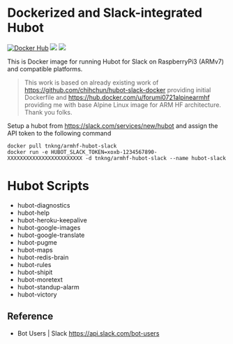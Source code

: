 # Dockerized and Slack-integrated Hubot



[![Docker Hub](https://img.shields.io/badge/docker-ready-blue.svg)](https://registry.hub.docker.com/u/tnkng/armhf-hubot-slack/)
[![](https://images.microbadger.com/badges/image/tnkng/armhf-hubot-slack.svg)](https://microbadger.com/images/tnkng/armhf-hubot-slack "Get your own image badge on microbadger.com")
[![](https://images.microbadger.com/badges/version/tnkng/armhf-hubot-slack.svg)](https://microbadger.com/images/tnkng/armhf-hubot-slack "Get your own version badge on microbadger.com")


This is Docker image for running Hubot for Slack on RaspberryPi3 (ARMv7) and compatible platforms. 


> This work is based on already existing work of https://github.com/chihchun/hubot-slack-docker providing initial Dockerfile and https://hub.docker.com/u/forumi0721alpinearmhf providing me with base Alpine Linux image for ARM HF architecture. Thank you folks.

Setup a hubot from https://slack.com/services/new/hubot and assign the API token to the following command

```
docker pull tnkng/armhf-hubot-slack
docker run -e HUBOT_SLACK_TOKEN=xoxb-1234567890-XXXXXXXXXXXXXXXXXXXXXXXX -d tnkng/armhf-hubot-slack --name hubot-slack
```

# Hubot Scripts
* hubot-diagnostics
* hubot-help
* hubot-heroku-keepalive
* hubot-google-images
* hubot-google-translate
* hubot-pugme
* hubot-maps
* hubot-redis-brain
* hubot-rules
* hubot-shipit
* hubot-moretext
* hubot-standup-alarm
* hubot-victory

## Reference
* Bot Users | Slack https://api.slack.com/bot-users
